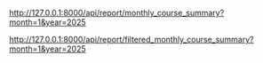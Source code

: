 http://127.0.0.1:8000/api/report/monthly_course_summary?month=1&year=2025

http://127.0.0.1:8000/api/report/filtered_monthly_course_summary?month=1&year=2025